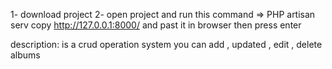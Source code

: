 1- download project 
2- open project and run this command => PHP artisan serv
copy http://127.0.0.1:8000/ and past it in browser then press enter


description: is a crud operation system you can add , updated , edit , delete albums
